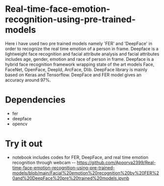 # Real-time-face-emotion-recognition-using-pre-trained-models
Here i have used two pre trained models namely 'FER' and 'DeepFace' in order to recognize the real time emotion of a person in frame. 
Deepface is a lightweight face recognition and facial attribute analysis and facial attributes includes age, gender, emotion and race of person in frame. Deepface is a hybrid face recognition framework wrapping state of the art models Face, FaceNet, OpenFace, DeepId, ArcFace, Dlib.
DeepFace library is mainly based on Keras and Tensorflow. DeepFace and FER model gives an accuracy around 97%.



# Dependencies
 * fer
 * deepface
 * opencv
 
 # Try it out
 * notebook includes codes for FER, DeepFace, and real time emotion recognition through webcam -- https://github.com/Apoorva2399/Real-time-face-emotion-recognition-using-pre-trained-models/blob/main/Facial%20emotion%20recognition%20by%20FER%20and%20DeepFace%20pre%20trained%20models.ipynb
